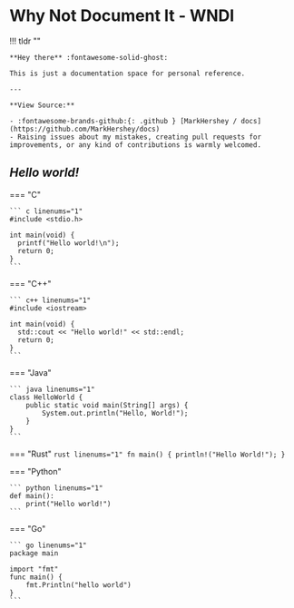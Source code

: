 # **W**hy **N**ot **D**ocument **I**t - **WNDI**

!!! tldr ""

    **Hey there** :fontawesome-solid-ghost:

    This is just a documentation space for personal reference.

    ---

    **View Source:** 

    - :fontawesome-brands-github:{: .github } [MarkHershey / docs](https://github.com/MarkHershey/docs)
    - Raising issues about my mistakes, creating pull requests for improvements, or any kind of contributions is warmly welcomed.

## _Hello world!_

=== "C"

    ``` c linenums="1"
    #include <stdio.h>

    int main(void) {
      printf("Hello world!\n");
      return 0;
    }
    ```

=== "C++"

    ``` c++ linenums="1"
    #include <iostream>

    int main(void) {
      std::cout << "Hello world!" << std::endl;
      return 0;
    }
    ```

=== "Java"

    ``` java linenums="1"
    class HelloWorld {
        public static void main(String[] args) {
            System.out.println("Hello, World!"); 
        }
    }
    ```

=== "Rust"
    ```rust linenums="1"
    fn main() {
        println!("Hello World!");
    }
    ```

=== "Python"

    ``` python linenums="1"
    def main():
        print("Hello world!")
    ```

=== "Go"

    ``` go linenums="1"
    package main

    import "fmt"
    func main() {
        fmt.Println("hello world")
    }
    ```
